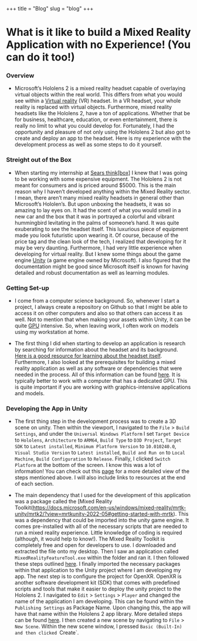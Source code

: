 +++
title = "Blog"
slug = "blog"
+++

# What is it like to build a Mixed Reality Application with no Experience! (You can do it too!)


### Overview
- Microsoft’s Hololens 2 is a mixed reality headset capable of overlaying virtual objects within the real world. This differs from what you would see within a [Virtual reality](https://en.wikipedia.org/wiki/Virtual_reality) (VR) headset. In a VR headset, your whole reality is replaced with virtual objects. Furthermore, mixed reality headsets like the Hololens 2, have a ton of applications. Whether that be for business, healthcare, education, or even entertainment, there is really no limit to what you could develop for. Fortunately, I had the opportunity and pleasure of not only using the Hololens 2 but also got to create and deploy an app to the headset. Here is my experience with the development process as well as some steps to do it yourself.

### Streight out of the Box
- When starting my internship at [Sears think[box]](https://case.edu/thinkbox/) I knew that I was going to be working with some expensive equipment. The Hololens 2 is not meant for consumers and is priced around $5000. This is the main reason why I haven’t developed anything within the Mixed Reality sector. I mean, there aren’t many mixed reality headsets in general other than Microsoft’s Hololen’s. But upon unboxing the headsets, it was so amazing to lay eyes on. It had the scent of what you would smell in a new car and the box that it was in portrayed a colorful and vibrant hummingbird levitating in the palms of someone’s hand. It was quite exuberating to see the headset itself. This luxurious piece of equipment made you look futuristic upon wearing it. Of course, because of the price tag and the clean look of the tech, I realized that developing for it may be very daunting. Furthermore, I had very little experience when developing for virtual reality. But I knew some things about the game engine [Unity](https://unity.com/) (a game engine owned by Microsoft). I also figured that the documentation might be good since Microsoft itself is known for having detailed and robust documentation as well as learning modules. 

### Getting Set-up
- I come from a computer science background. So, whenever I start a project, I always create a repository on Github so that I might be able to access it on other computers and also so that others can access it as well. Not to mention that when making your assets within Unity, it can be quite [GPU](https://en.wikipedia.org/wiki/Graphics_processing_unit) intensive. So, when leaving work, I often work on models using my workstation at home.

- The first thing I did when starting to develop an application is research by searching for information about the headset and its background. [Here is a good resource for learning about the headset itself](https://docs.microsoft.com/en-us/hololens/hololens2-hardware). Furthermore, I also looked at the prerequisites for building a mixed reality application as well as any software or dependencies that were needed in the process. All of this information can be found [here](https://docs.microsoft.com/en-us/windows/mixed-reality/develop/development). It is typically better to work with a computer that has a dedicated GPU. This is quite important if you are working with graphics-intensive applications and models.

### Developing the App in Unity
- The first thing step in the development process was to create a 3D scene on unity. Then within the viewport, I navigated to the `File` > `Build Settings`, and under the `Universal Windows Platform` I set `Target Device` to `Hololens`, `Architecture` to `ARM64`, `Build Type` to `D3D Project`,  `Target SDK` to `Latest installed`, `Minimum Platform Version` to `10.010240.0`, `Visual Studio Version` to `Latest installed`, `Build and Run on` to `Local Machine`, `Build Configuration` to `Release`. Finally, I clicked `Switch Platform` at the bottom of the screen. I know this was a lot of information! You can check out this [page](https://docs.microsoft.com/en-us/learn/modules/learn-mrtk-tutorials/1-3-exercise-configure-unity-for-windows-mixed-reality?tabs=openxr) for a more detailed view of the steps mentioned above. I will also include links to resources at the end of each section.

- The main dependency that I used for the development of this application was a package called the [Mixed Reality Toolkit(https://docs.microsoft.com/en-us/windows/mixed-reality/mrtk-unity/mrtk2/?view=mrtkunity-2022-05#getting-started-with-mrtk). This was a dependency that could be imported into the unity game engine. It comes pre-installed with all of the necessary scripts that are needed to run a mixed reality experience. Little knowledge of coding is required (although, it would help to know!). The Mixed Reality Toolkit is completely free and open for developers to use. I downloaded and extracted the file onto my desktop. Then I saw an application called `MixedRealityFeatureTool.exe` within the folder and ran it. I then followed these steps outlined [here](https://docs.microsoft.com/en-us/learn/modules/learn-mrtk-tutorials/1-5-exercise-configure-resources?tabs=openxr). I finally imported the necessary packages within that application to the Unity project where I am developing my app. The next step is to configure the project for OpenXR. OpenXR is another software development kit (SDK) that comes with predefined scripts and tools that make it easier to deploy the unity project to the Hololens 2. I navigated to `Edit` > `Settings` > `Player` and changed the name of the application I am developing. This can be found within the `Publishing Settings` as Package Name. Upon changing this, the app will have that name within the Hololens 2 app library. More detailed steps can be found [here](https://docs.microsoft.com/en-us/learn/modules/learn-mrtk-tutorials/1-5-exercise-configure-resources?tabs=openxr). I then created a new scene by navigating to `File` > `New Scene`. Within the new scene window, I pressed `Basic (Built-In) and then clicked `Create`.